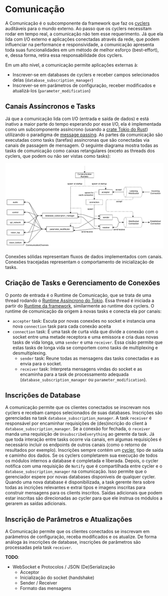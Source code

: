 # Comunicação
A Comunicação é o subcomponente da framework que faz os [cyclers](./cyclers.md) auditáveis para o mundo externo. Ao passo que os cyclers necessitam rodar em tempo real, a comunicação não tem esse requerimento. Já que ela lida com I/O externo e aplicações conectadas através da rede, que podem influenciar na performance e responsividade, a comunicação apresenta toda suas funcionalidades em um método de melhor esforço (best-effort), e, dessa forma, retira essa responsabilidade dos cyclers.

Em um alto nível, a comunicação permite aplicações externas à:   

- Inscrever-se em databases de cyclers e receber campos selecionados delas (`database_subscription_manager`)  
- Inscrever-se em parâmetros de configuração, receber modificados e atualizá-los (`parameter_modification`)  

## Canais Assíncronos e Tasks
Já que a comunicação lida com I/O (entrada e saída de dados) e está inativo a maior parte do tempo esperando por esse I/O, ela é implementada como um subcomponente assíncrono (usando a [crate Tokio do Rust](https://tokio.rs/)) utilizando o paradigma de [message passing](https://en.wikipedia.org/wiki/Message_passing). As partes da comunicação são executadas como tasks (tarefas) assíncronas que são conectadas via canais de passagem de mensagem. O seguinte diagrama mostra todas as tasks de comunicação como caixas retangulares (exceto as threads dos cyclers, que podem ou não ser vistas como tasks):

![Diagrama de Comunicação](communication_dataflow.drawio.png)

Conexões sólidas representam fluxos de dados implementados com canais. Conexões tracejadas representam o comportamento de inicialização de tasks.

## Criação de Tasks e Gerenciamento de Conexões

O ponto de entrada é o Runtime de Comunicação, que se trata de uma thread rodando o [Runtime Assíncrono do Tokio](https://tokio.rs/tokio/tutorial/async). Essa thread é iniciada a partir do [Runtime da framework](./runtime.md), similarmente ao runtime dos cyclers. O runtime de comunicação da origem à novas tasks e conecta ela por canais:  

- `accepter` task: Escuta por novas conexões no socket e instancia uma nova `connection` task para cada conexão aceita  
- `connection` task: É uma task de curta vida que divide a conexão com o socket entre uma metade receptora e uma emissora e cria duas novas tasks de vida longa, uma `sender` e uma `receiver`. Essa cisão permite que estas tasks de longa vida se comportem como tasks de multiplexing e desmultiplexing.  
    - `sender` task: Reune todas as mensagens das tasks conectadas e as envia para o socket.  
    - `receiver` task: Interpreta mensagens vindas do socket e as encaminha para a task de processamento adequada (`database_subscription_manager` ou `parameter_modification`).  

## Inscrições de Database
A comunicação permite que os clientes conectados se inscrevam nos cyclers e recebam campos selecionados de suas databases. Inscrições são gerenciadas na task `database_subscription_manager`. A task `receiver` é responsável por encaminhar requisições de (des)incrição do client à  `database_subscription_manager`. Se a conexão for fechada, o `receiver` manda uma requisição de `UnsubscribeEverything` ao gerente da task. Já que toda interação entre tasks ocorre via canais, em algumas requisições é necessário incluir os endpoints de outros canais (como o retorno de resultados por exemplo). Inscrições sempre contém um [cycler](./cyclers.md), tipo de saída e caminho dos dados. Se os cyclers completarem sua execução de todos os módulos internos a database é completada e liberada. Depois, o cycler notifica com uma requisição de `Notify` que é compartilhada entre cycler e o `database_subscription_manager` na comunicação. Isso permite que o gerenciador espere por novas databases disponíveis de qualquer cycler. Quando uma nova database é disponibilizada, a task gerente itera sobre todas as incrições relevantes e extrai tipos e imagens inscritas para construir mensagens para os clients inscritos. Saídas adicionais que podem estar inscritas são direcionadas ao cycler para que ele instrua os módulos a gerarem as saídas adicionais.

## Inscrição de Parâmetros e Atualizações
A Comunicação permite que os clientes conectados se inscrevam em parâmetros de configuração, receba modificados e os atualize. De forma análoga às inscrições de database, inscrições de parâmetros são processadas pela task `receiver`.

**TODO**:
- WebSocket e Protocolos / JSON (De)Serialização
    - Acceptor
    - Inicialização do socket (handshake)
    - Sender / Receiver
    - Formato das mensagens